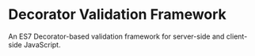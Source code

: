 Decorator Validation Framework
====

An ES7 Decorator-based validation framework for server-side and client-side JavaScript.

